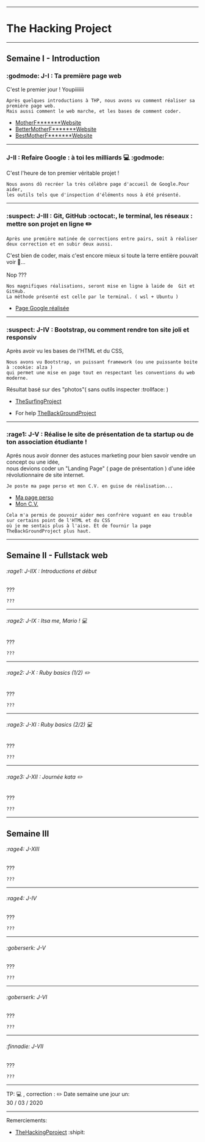 -----------------------
# The Hacking Project #
-----------------------

## Semaine I - Introduction

### <span style="height:24px">:godmode:<span> J-I : Ta première page web

C'est le premier jour ! Youpiiiiiii
```
Après quelques introductions à THP, nous avons vu comment réaliser sa première page web.
Mais aussi comment le web marche, et les bases de comment coder.
```
* [MotherF*******Website](https://jplemonias.github.io/thp/tmfp/)
* [BetterMotherF*******Website](https://jplemonias.github.io/thp/tmfp/better.html)
* [BestMotherF*******Website](https://github.com/nof4o4)
-----------------------

 ### J-II : Refaire Google : à toi les milliards :computer: :godmode: 

C'est l'heure de ton premier véritable projet ! 

```
Nous avons dû recréer la très célèbre page d'accueil de Google.Pour aider,
les outils tels que d'inspection d'éléments nous à été présenté.
```

-----------------------

### :suspect: J-III : Git, GitHub :octocat:, le terminal, les réseaux : mettre son projet en ligne :pencil2:

```
Après une première matinée de corrections entre pairs, soit à réaliser deux correction et en subir deux aussi.
```

C'est bien de coder, mais c'est encore mieux si toute la terre entière pouvait voir :eyes:...<br><br>Nop ???
```
Nos magnifiques réalisations, seront mise en ligne à laide de  Git et GitHub.
La méthode présenté est celle par le terminal. ( wsl + Ubuntu )
```

* [Page Google réalisée](https://jplemonias.github.io/thp/google/)
-----------------------

### :suspect: J-IV : Bootstrap, ou comment rendre ton site joli et responsiv

Après avoir vu les bases de l'HTML et du CSS,

```
Nous avons vu Bootstrap, un puissant framework (ou une puissante boite à :cookie: alza )
qui permet une mise en page tout en respectant les conventions du web moderne.
```

Résultat basé sur des "photos"( sans outils inspecter :trollface: )

* [TheSurfingProject](https://jplemonias.github.io/thp/bootstrap/)

* For help [TheBackGroundProject](https://jplemonias.github.io/thp/bootstrap/help.html)
-----------------------

### :rage1: J-V : Réalise le site de présentation de ta startup ou de ton association étudiante !

Aprés nous avoir donner des astuces marketing pour bien savoir vendre un concept ou une idée,<br>
nous devions coder un "Landing Page" ( page de présentation ) d'une idée révolutionnaire de site internet.

```
Je poste ma page perso et mon C.V. en guise de réalisation...
```

* [Ma page perso](https://jplemonias.github.io/thp/J5/index.html)
* [Mon C.V.](https://jplemonias.github.io/thp/J5/cv.html)

```
Cela m'a permis de pouvoir aider mes confrère voguant en eau trouble sur certains point de l'HTML et du CSS
où je me sentais plus à l'aise. Et de fournir la page TheBackGroundProject plus haut.
```
----------------------


## Semaine II - Fullstack web

###### :rage1: J-IIX : Introductions et début

???

```
???
```
-----------------------

###### :rage2: J-IX : Itsa me, Mario ! :computer:

???

```
???
```
-----------------------

###### :rage2: J-X : Ruby basics (1/2) :pencil2:

???

```
???
```
-----------------------

###### :rage3: J-XI : Ruby basics (2/2) :computer:

???

```
???
```
-----------------------

###### :rage3: J-XII : Journée kata :pencil2:

???

```
???
```
----------------------

## Semaine III
###### :rage4: J-XIII

???

```
???
```
-----------------------

###### :rage4: J-IV

???

```
???
```
-----------------------

###### :goberserk: J-V

???

```
???
```
-----------------------

###### :goberserk: J-VI

???

```
???
```
-----------------------

###### :finnadie: J-VII

???

```
???
```
----------------------
TP: :computer: , correction : :pencil2:
Date semaine une jour un:<br>
30 / 03 / 2020

-----------------------

Remerciements:

* [TheHackingPproject](https://www.thehackingproject.org/) :shipit:
